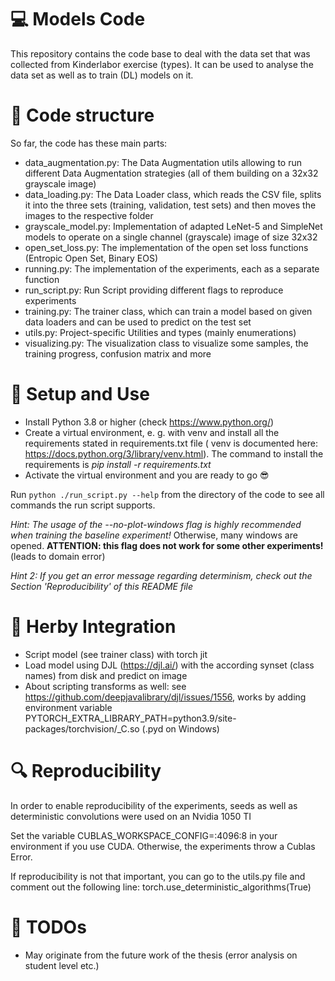 # :computer: Models Code

This repository contains the code base to deal with the data set that was collected
from Kinderlabor exercise (types). It can be used to analyse the data set as well as to train (DL) models on it.

# :open_file_folder: Code structure

So far, the code has these main parts:

- data_augmentation.py: The Data Augmentation utils allowing to run different Data Augmentation strategies (all of them
  building on a 32x32 grayscale image)
- data_loading.py: The Data Loader class, which reads the CSV file, splits it into
  the three sets (training, validation, test sets) and then moves the images to the respective folder
- grayscale_model.py: Implementation of adapted LeNet-5 and SimpleNet models to operate on a single channel (grayscale)
  image of size 32x32
- open_set_loss.py: The implementation of the open set loss functions (Entropic Open Set, Binary EOS)
- running.py: The implementation of the experiments, each as a separate function
- run_script.py: Run Script providing different flags to reproduce experiments
- training.py: The trainer class, which can train a model based on given data loaders and can be used to predict on the
  test set
- utils.py: Project-specific Utilities and types (mainly enumerations)
- visualizing.py: The visualization class to visualize some samples, the training progress, confusion matrix and more

# :floppy_disk: Setup and Use

- Install Python 3.8 or higher (check https://www.python.org/)
- Create a virtual environment, e. g. with venv and install all the requirements stated in requirements.txt file (
  venv is documented here: https://docs.python.org/3/library/venv.html). The command to install the requirements is *pip install -r requirements.txt*
- Activate the virtual environment and you are ready to go :sunglasses:

Run ``python ./run_script.py --help`` from the directory of the code to see all commands the run script supports.

*Hint: The usage of the --no-plot-windows flag is highly recommended when training the baseline experiment!*
Otherwise, many windows are opened. **ATTENTION: this flag does not work for some other experiments!** 
(leads to domain error)

*Hint 2: If you get an error message regarding determinism, check out the Section 'Reproducibility' of this README file*

# :rocket: Herby Integration

- Script model (see trainer class) with torch jit
- Load model using DJL (https://djl.ai/) with the according synset (class names) from disk and predict on image
- About scripting transforms as well: see https://github.com/deepjavalibrary/djl/issues/1556, works by adding
  environment variable PYTORCH_EXTRA_LIBRARY_PATH=python3.9/site-packages/torchvision/_C.so (.pyd on Windows)

# :mag: Reproducibility

In order to enable reproducibility of the experiments, seeds as well as deterministic convolutions were used on an
Nvidia 1050 TI

Set the variable CUBLAS_WORKSPACE_CONFIG=:4096:8 in your environment if you use CUDA. 
Otherwise, the experiments throw a Cublas Error.

If reproducibility is not that important, you can go to the utils.py file and comment out the following line:
torch.use_deterministic_algorithms(True)

# :ledger: TODOs
* May originate from the future work of the thesis (error analysis on student level etc.)